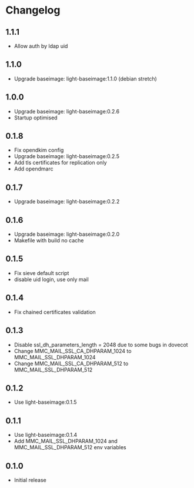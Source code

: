 # Changelog

## 1.1.1
  - Allow auth by ldap uid

## 1.1.0
  - Upgrade baseimage: light-baseimage:1.1.0 (debian stretch)

## 1.0.0
  - Upgrade baseimage: light-baseimage:0.2.6
  - Startup optimised

## 0.1.8
  - Fix opendkim config
  - Upgrade baseimage: light-baseimage:0.2.5
  - Add tls certificates for replication only
  - Add opendmarc

## 0.1.7
  - Upgrade baseimage: light-baseimage:0.2.2

## 0.1.6
  - Upgrade baseimage: light-baseimage:0.2.0
  - Makefile with build no cache

## 0.1.5
  - Fix sieve default script
  - disable uid login, use only mail

## 0.1.4
  - Fix chained certificates validation

## 0.1.3
  - Disable ssl_dh_parameters_length = 2048 due to some bugs in dovecot
  - Change MMC_MAIL_SSL_CA_DHPARAM_1024 to MMC_MAIL_SSL_DHPARAM_1024
  - Change MMC_MAIL_SSL_CA_DHPARAM_512 to MMC_MAIL_SSL_DHPARAM_512

## 0.1.2
  - Use light-baseimage:0.1.5

## 0.1.1
  - Use light-baseimage:0.1.4
  - Add MMC_MAIL_SSL_DHPARAM_1024 and MMC_MAIL_SSL_DHPARAM_512 env variables

## 0.1.0
  - Initial release
